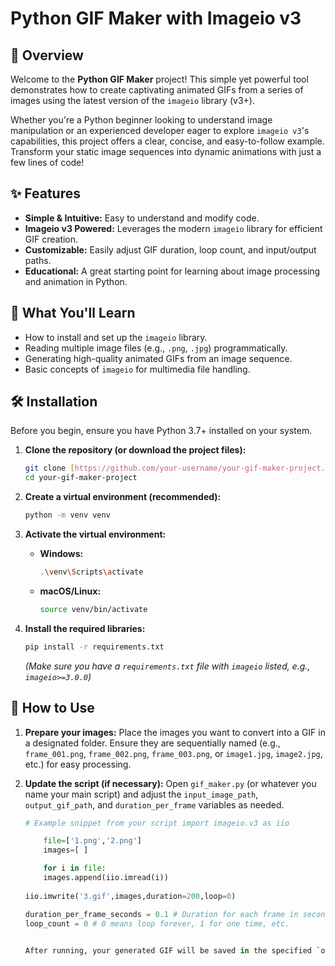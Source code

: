 # Python GIF Maker with Imageio v3

## 🚀 Overview

Welcome to the **Python GIF Maker** project! This simple yet powerful tool demonstrates how to create captivating animated GIFs from a series of images using the latest version of the `imageio` library (v3+).

Whether you're a Python beginner looking to understand image manipulation or an experienced developer eager to explore `imageio v3`'s capabilities, this project offers a clear, concise, and easy-to-follow example. Transform your static image sequences into dynamic animations with just a few lines of code!

## ✨ Features

* **Simple & Intuitive:** Easy to understand and modify code.
* **Imageio v3 Powered:** Leverages the modern `imageio` library for efficient GIF creation.
* **Customizable:** Easily adjust GIF duration, loop count, and input/output paths.
* **Educational:** A great starting point for learning about image processing and animation in Python.

## 🌟 What You'll Learn

* How to install and set up the `imageio` library.
* Reading multiple image files (e.g., `.png`, `.jpg`) programmatically.
* Generating high-quality animated GIFs from an image sequence.
* Basic concepts of `imageio` for multimedia file handling.

## 🛠️ Installation

Before you begin, ensure you have Python 3.7+ installed on your system.

1.  **Clone the repository (or download the project files):**
    ```bash
    git clone [https://github.com/your-username/your-gif-maker-project.git](https://github.com/your-username/your-gif-maker-project.git)
    cd your-gif-maker-project
    ```

2.  **Create a virtual environment (recommended):**
    ```bash
    python -m venv venv
    ```

3.  **Activate the virtual environment:**
    * **Windows:**
        ```bash
        .\venv\Scripts\activate
        ```
    * **macOS/Linux:**
        ```bash
        source venv/bin/activate
        ```

4.  **Install the required libraries:**
    ```bash
    pip install -r requirements.txt
    ```
    *(Make sure you have a `requirements.txt` file with `imageio` listed, e.g., `imageio>=3.0.0`)*

## 🚀 How to Use

1.  **Prepare your images:**
    Place the images you want to convert into a GIF in a designated folder. Ensure they are sequentially named (e.g., `frame_001.png`, `frame_002.png`, `frame_003.png`, or `image1.jpg`, `image2.jpg`, etc.) for easy processing.

2.  **Update the script (if necessary):**
    Open `gif_maker.py` (or whatever you name your main script) and adjust the `input_image_path`, `output_gif_path`, and `duration_per_frame` variables as needed.

    ```python
    # Example snippet from your script import imageio.v3 as iio

        file=['1.png','2.png'] 
        images=[ ]

        for i in file:
        images.append(iio.imread(i))
  
    iio.imwrite('3.gif',images,duration=200,loop=0)  
    
    duration_per_frame_seconds = 0.1 # Duration for each frame in seconds
    loop_count = 0 # 0 means loop forever, 1 for one time, etc.

   
    After running, your generated GIF will be saved in the specified `output_gif_path`.
